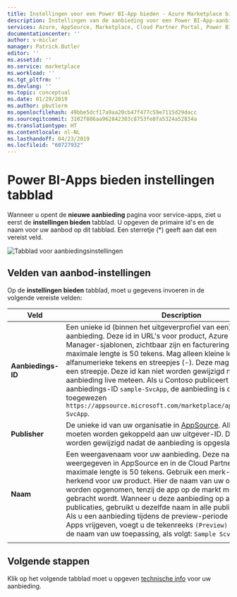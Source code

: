 ```yaml
---
title: Instellingen voor een Power BI-App bieden - Azure Marketplace bieden | Microsoft Docs
description: Instellingen van de aanbieding voor een Power BI-App-aanbieding voor Microsoft AppSource-marketplace configureren.
services: Azure, AppSource, Marketplace, Cloud Partner Portal, Power BI
documentationcenter: ''
author: v-miclar
manager: Patrick.Butler
editor: ''
ms.assetid: ''
ms.service: marketplace
ms.workload: ''
ms.tgt_pltfrm: ''
ms.devlang: ''
ms.topic: conceptual
ms.date: 01/29/2019
ms.author: pbutlerm
ms.openlocfilehash: 49bbe5dcf17a9aa20cb47f477c59e7115d29dacc
ms.sourcegitcommit: 3102f886aa962842303c8753fe8fa5324a52834a
ms.translationtype: HT
ms.contentlocale: nl-NL
ms.lasthandoff: 04/23/2019
ms.locfileid: "60727932"
---
```

# <a name="power-bi-apps-offer-settings-tab"></a>Power BI-Apps bieden instellingen tabblad

Wanneer u opent de **nieuwe aanbieding** pagina voor service-apps, ziet u eerst de **instellingen bieden** tabblad. U opgeven de primaire id's en de naam voor uw aanbod op dit tabblad. Een sterretje (*) geeft aan dat een vereist veld.

![Tabblad voor aanbiedingsinstellingen](./media/offer-settings-tab.png)


## <a name="offer-settings-fields"></a>Velden van aanbod-instellingen 

Op de **instellingen bieden** tabblad, moet u gegevens invoeren in de volgende vereiste velden:

|  Veld        |  Description                                                               |
|---------------|----------------------------------------------------------------------------|
| **Aanbiedings-ID**  | Een unieke id (binnen het uitgeverprofiel van een) voor de aanbieding. Deze id in URL's voor product, Azure Resource Manager-sjablonen, zichtbaar zijn en facturering rapporten. De maximale lengte is 50 tekens. Mag alleen kleine letters, alfanumerieke tekens en streepjes (-). Deze mag niet eindigen met een streepje. Deze id kan niet worden gewijzigd nadat een aanbieding live meteen. Als u Contoso publiceert een aanbieding met aanbiedings-ID `sample-SvcApp`, de aanbieding is de AppSource-URL toegewezen `https://appsource.microsoft.com/marketplace/apps/contoso.sample-SvcApp`.      |
| **Publisher** | De unieke id van uw organisatie in [AppSource](https://appsource.microsoft.com). Alle uw aanbiedingen moeten worden gekoppeld aan uw uitgever-ID. Deze waarde kan niet worden gewijzigd nadat de aanbieding is opgeslagen.                         |
| **Naam**      | Een weergavenaam voor uw aanbieding. Deze naam wordt weergegeven in AppSource en in de Cloud Partner-Portal. De maximale lengte is 50 tekens. Gebruik een merk-naam die wordt herkend voor uw product. Hier de naam van uw organisatie niet worden opgenomen, tenzij de app op de markt met die naam gebracht wordt. Wanneer u deze aanbieding op andere websites en publicaties, gebruikt u dezelfde naam in alle publicaties.    <br/>Als u een aanbieding tijdens de preview-periode voor Power BI-Apps vrijgeven, voegt u de tekenreeks `(Preview)` aan het einde van de naam van uw toepassing, als volgt: `Sample Scv App (Preview)`. |
|     |     |


## <a name="next-steps"></a>Volgende stappen

Klik op het volgende tabblad moet u opgeven [technische info](./cpp-technical-info-tab.md) voor uw aanbieding.
